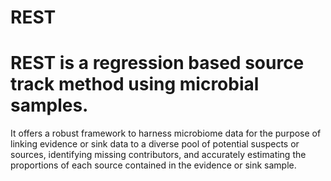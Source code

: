 # REST

# REST is a regression based source track method using microbial samples. 

It offers a robust framework to harness microbiome data for the purpose of linking evidence or sink data to a diverse pool of potential suspects or sources, identifying missing contributors, and accurately estimating the proportions of each source contained in the evidence or sink sample. 
